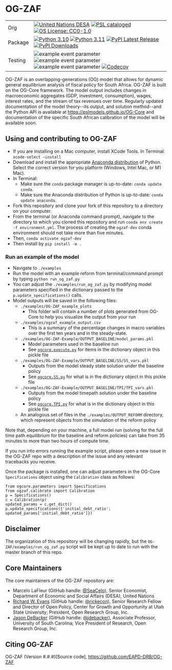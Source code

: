 # OG-ZAF

| | |
| --- | --- |
| Org | [![United Nations DESA](https://img.shields.io/badge/United%20Nations%20DESA-blue)](https://www.un.org/en/desa) [![PSL cataloged](https://img.shields.io/badge/PSL-cataloged-a0a0a0.svg)](https://www.PSLmodels.org) [![OS License: CC0-1.0](https://img.shields.io/badge/OS%20License-CC0%201.0-yellow)](https://github.com/EAPD-DRB/OG-ZAF/blob/main/LICENSE) |
| Package | [![Python 3.10](https://img.shields.io/badge/python-3.10-blue.svg)](https://www.python.org/downloads/release/python-31013/) [![Python 3.11](https://img.shields.io/badge/python-3.11-blue.svg)](https://www.python.org/downloads/release/python-3116/) [![PyPI Latest Release](https://img.shields.io/pypi/v/ogzaf.svg)](https://pypi.org/project/ogzaf/) [![PyPI Downloads](https://img.shields.io/pypi/dm/ogzaf.svg?label=PyPI%20downloads)](https://pypi.org/project/ogzaf/) |
| Testing | ![example event parameter](https://github.com/EAPD-DRB/OG-ZAF/actions/workflows/build_and_test.yml/badge.svg?branch=main) ![example event parameter](https://github.com/EAPD-DRB/OG-ZAF/actions/workflows/deploy_docs.yml/badge.svg?branch=main) ![example event parameter](https://github.com/EAPD-DRB/OG-ZAF/actions/workflows/check_format.yml/badge.svg?branch=main) [![Codecov](https://codecov.io/gh/EAPD-DRB/OG-ZAF/branch/main/graph/badge.svg)](https://codecov.io/gh/EAPD-DRB/OG-ZAF) |

OG-ZAF is an overlapping-generations (OG) model that allows for dynamic general equilibrium analysis of fiscal policy for South Africa. OG-ZAF is built on the OG-Core framework. The model output includes changes in macroeconomic aggregates (GDP, investment, consumption), wages, interest rates, and the stream of tax revenues over time. Regularly updated documentation of the model theory--its output, and solution method--and the Python API is available at https://pslmodels.github.io/OG-Core and documentation of the specific South African calibration of the model will be available soon.


## Using and contributing to OG-ZAF

* If you are installing on a Mac computer, install XCode Tools. In Terminal: `xcode-select —install`
* Download and install the appropriate [Anaconda distribution](https://www.anaconda.com/products/distribution#Downloads) of Python. Select the correct version for you platform (Windows, Intel Mac, or M1 Mac).
* In Terminal:
  * Make sure the `conda` package manager is up-to-date: `conda update conda`.
  * Make sure the Anaconda distribution of Python is up-to-date: `conda update anaconda`.
* Fork this repository and clone your fork of this repository to a directory on your computer.
* From the terminal (or Anaconda command prompt), navigate to the directory to which you cloned this repository and run `conda env create -f environment.yml`. The process of creating the `ogzaf-dev` conda environment should not take more than five minutes.
* Then, `conda activate ogzaf-dev`
* Then install by `pip install -e .`
### Run an example of the model
* Navigate to `./examples`
* Run the model with an example reform from terminal/command prompt by typing `python run_og_zaf.py`
* You can adjust the `./examples/run_og_zaf.py` by modifying model parameters specified in the dictionary passed to the `p.update_specifications()` calls.
* Model outputs will be saved in the following files:
  * `./examples/OG-ZAF_example_plots`
    * This folder will contain a number of plots generated from OG-Core to help you visualize the output from your run
  * `./examples/ogzaf_example_output.csv`
    * This is a summary of the percentage changes in macro variables over the first ten years and in the steady-state.
  * `./examples/OG-ZAF-Example/OUTPUT_BASELINE/model_params.pkl`
    * Model parameters used in the baseline run
    * See [`ogcore.execute.py`](https://github.com/PSLmodels/OG-Core/blob/master/ogcore/execute.py) for items in the dictionary object in this pickle file
  * `./examples/OG-ZAF-Example/OUTPUT_BASELINE/SS/SS_vars.pkl`
    * Outputs from the model steady state solution under the baseline policy
    * See [`ogcore.SS.py`](https://github.com/PSLmodels/OG-Core/blob/master/ogcore/SS.py) for what is in the dictionary object in this pickle file
  * `./examples/OG-ZAF-Example/OUTPUT_BASELINE/TPI/TPI_vars.pkl`
    * Outputs from the model timepath solution under the baseline policy
    * See [`ogcore.TPI.py`](https://github.com/PSLmodels/OG-Core/blob/master/ogcore/TPI.py) for what is in the dictionary object in this pickle file
  * An analogous set of files in the `./examples/OUTPUT_REFORM` directory, which represent objects from the simulation of the reform policy

Note that, depending on your machine, a full model run (solving for the full time path equilibrium for the baseline and reform policies) can take from 35 minutes to more than two hours of compute time.

If you run into errors running the example script, please open a new issue in the OG-ZAF repo with a description of the issue and any relevant tracebacks you receive.

Once the package is installed, one can adjust parameters in the OG-Core `Specifications` object using the `Calibration` class as follows:

```
from ogcore.parameters import Specifications
from ogzaf.calibrate import Calibration
p = Specifications()
c = Calibration(p)
updated_params = c.get_dict()
p.update_specifications({'initial_debt_ratio': updated_params['initial_debt_ratio']})
```

## Disclaimer
The organization of this repository will be changing rapidly, but the `OG-ZAF/examples/run_og_zaf.py` script will be kept up to date to run with the master branch of this repo.

## Core Maintainers

The core maintainers of the OG-ZAF repository are:

* Marcelo LaFleur (GitHub handle: [@SeaCelo](https://github.com/SeaCelo)), Senior Economist, Department of Economic and Social Affairs (DESA), United Nations
* [Richard W. Evans](https://sites.google.com/site/rickecon/) (GitHub handle: [@rickecon](https://github.com/rickecon)), Senior Research Fellow and Director of Open Policy, Center for Growth and Opportunity at Utah State University; President, Open Research Group, Inc.
* [Jason DeBacker](https://jasondebacker.com) (GitHub handle: [@jdebacker](https://github.com/jdebacker)), Associate Professor, University of South Carolina; Vice President of Research, Open Research Group, Inc.

## Citing OG-ZAF

OG-ZAF (Version #.#.#)[Source code], https://github.com/EAPD-DRB/OG-ZAF

